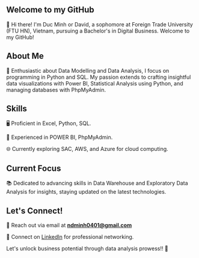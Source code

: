 ## Welcome to my GitHub
👋 Hi there! I'm Duc Minh or David, a sophomore at Foreign Trade University (FTU HN), Vietnam, pursuing a Bachelor's in Digital Business. Welcome to my GitHub!

## About Me
🚀 Enthusiastic about Data Modelling and Data Analysis, I focus on programming in Python and SQL. My passion extends to crafting insightful data visualizations with Power BI, Statistical Analysis using Python, and managing databases with PhpMyAdmin.

## Skills
🖥️ Proficient in Excel, Python, SQL.

💽 Experienced in POWER BI, PhpMyAdmin.

🌐 Currently exploring SAC, AWS, and Azure for cloud computing.

## Current Focus
📚 Dedicated to advancing skills in Data Warehouse and Exploratory Data Analysis for insights, staying updated on the latest technologies.

## Let's Connect!
📧 Reach out via email at <b>ndminh0401@gmail.com</b>

🔗 Connect on [LinkedIn](https://www.linkedin.com/in/duc-minh-n-b450b62b3/) for professional networking.

Let's unlock business potential through data analysis prowess!! 🚀
